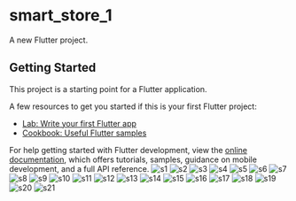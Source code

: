 # smart_store_1

A new Flutter project.

## Getting Started

This project is a starting point for a Flutter application.

A few resources to get you started if this is your first Flutter project:

- [Lab: Write your first Flutter app](https://docs.flutter.dev/get-started/codelab)
- [Cookbook: Useful Flutter samples](https://docs.flutter.dev/cookbook)

For help getting started with Flutter development, view the
[online documentation](https://docs.flutter.dev/), which offers tutorials,
samples, guidance on mobile development, and a full API reference.
![s1](https://user-images.githubusercontent.com/76428053/227644991-890edbe3-a82d-40f7-9ac6-d0c11cc076e5.jpg)
![s2](https://user-images.githubusercontent.com/76428053/227644998-bbac727f-dfb5-4b1f-8b2c-a61f28e7e11b.jpg)
![s3](https://user-images.githubusercontent.com/76428053/227645005-483f9631-9620-4580-9d45-5c420e6cf924.jpg)
![s4](https://user-images.githubusercontent.com/76428053/227645023-fb89bc54-06e9-4df5-80fd-255e64f1ac97.jpg)
![s5](https://user-images.githubusercontent.com/76428053/227645049-82bc2aec-7d1a-4b7b-8670-90d87aa07528.jpg)
![s6](https://user-images.githubusercontent.com/76428053/227645073-beef37e8-8e93-46a8-8d48-2549fa6d1034.jpg)
![s7](https://user-images.githubusercontent.com/76428053/227645080-fd562c1d-14e7-4364-afd5-62a2aa93fb6b.jpg)
![s8](https://user-images.githubusercontent.com/76428053/227645096-9a247409-2ed6-407e-92bf-35c49d4f0506.jpg)
![s9](https://user-images.githubusercontent.com/76428053/227645117-58aa4006-a2a9-404b-85a3-ad6164d85f48.jpg)
![s10](https://user-images.githubusercontent.com/76428053/227645140-e9184a05-5298-45b7-be32-1b52f0c27709.jpg)
![s11](https://user-images.githubusercontent.com/76428053/227645152-3116323c-7fa9-4f59-ac1b-475485995d2d.jpg)
![s12](https://user-images.githubusercontent.com/76428053/227645168-901f6e67-d211-44a6-8271-fe7c9c736637.jpg)
![s13](https://user-images.githubusercontent.com/76428053/227645190-febc19c8-ca1d-49c4-93ee-a69d0cabb187.jpg)
![s14](https://user-images.githubusercontent.com/76428053/227645200-33865305-192b-4329-8030-957accb64c7a.jpg)
![s15](https://user-images.githubusercontent.com/76428053/227645221-d77b7fec-53cb-4640-a547-52658cb768b8.jpg)
![s16](https://user-images.githubusercontent.com/76428053/227645234-44e617fd-11fd-4854-983b-9861c9925cf8.jpg)
![s17](https://user-images.githubusercontent.com/76428053/227645250-7d51a645-cbeb-4c72-ba69-ea2f1a91f1f1.jpg)
![s18](https://user-images.githubusercontent.com/76428053/227645276-facfb1c2-6d56-4158-9707-4a9e2b8efb77.jpg)
![s19](https://user-images.githubusercontent.com/76428053/227645292-d82ecdad-9b5b-4651-8c81-12191f4e67d2.jpg)
![s20](https://user-images.githubusercontent.com/76428053/227645311-bf5d48a2-80be-4a03-9c40-2d1025ae3d64.jpg)
![s21](https://user-images.githubusercontent.com/76428053/227645335-35e58f04-dbb7-4f26-91b6-650747c305bb.jpg)


